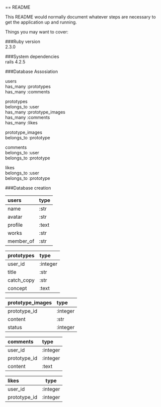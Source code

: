 == README

This README would normally document whatever steps are necessary to get the
application up and running.

Things you may want to cover:

###Ruby version  
2.3.0

###System dependencies  
rails 4.2.5

###Database Assosiation  

users  
 has_many :prototypes  
 has_many :comments  

prototypes  
 belongs_to :user  
 has_many :prototype_images  
 has_many :comments  
 has_many :likes  

prototype_images  
 belongs_to :prototype  

comments  
 belongs_to :user  
 belongs_to :prototype  

likes  
 belongs_to :user  
 belongs_to :prototype  



###Database creation  

|users|type  
|:----|:---  
|name|:str  
|avatar|:str  
|profile|:text  
|works|:str  
|member_of|:str  

|prototypes|type  
|:---------|:---  
|user_id|:integer  
|title|:str  
|catch_copy|:str  
|concept|:text  

|prototype_images|type  
|:-------|:---  
|prototype_id|:integer  
|content|:str  
|status|:integer  

|comments|type  
|:-------|:---  
|user_id|:integer  
|prototype_id|:integer  
|content|:text  

|likes|type  
|:----|----  
|user_id|:integer  
|prototype_id|:integer  

